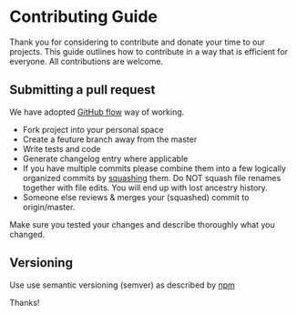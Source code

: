 # Contributing Guide

Thank you for considering to contribute and donate your time to our projects.  This guide outlines how to contribute in a way that is efficient for everyone. All contributions are welcome.

## Submitting a pull request

We have adopted [GitHub flow](https://help.github.com/articles/github-flow/) way of working.

  * Fork project into your personal space
  * Create a feuture branch away from the master
  * Write tests and code
  * Generate changelog entry where applicable
  * If you have multiple commits please combine them into a few logically organized commits by [squashing]() them. Do NOT squash file renames together with file edits. You will end up with lost ancestry history.
  * Someone else reviews & merges your (squashed) commit to origin/master.

Make sure you tested your changes and describe thoroughly what you changed.


## Versioning

Use use semantic versioning (semver) as described by [npm](https://docs.npmjs.com/getting-started/semantic-versioning)


Thanks!